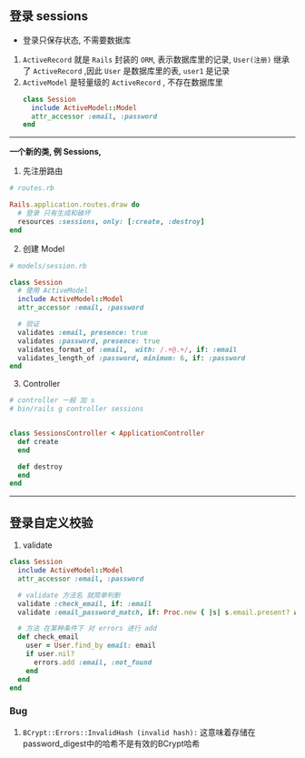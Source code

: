 ## 登录 sessions
- 登录只保存状态, 不需要数据库


1. `ActiveRecord` 就是 `Rails` 封装的 `ORM`, 表示数据库里的记录, `User(注册)` 继承了 `ActiveRecord` ,因此 `User` 是数据库里的表, `user1` 是记录
2. `ActiveModel` 是轻量级的 `ActiveRecord` , 不存在数据库里
   ```ruby
   class Session
     include ActiveModel::Model
     attr_accessor :email, :password
   end
   ```
   
   
---

**一个新的类, 例 Sessions,**
1. 先注册路由
```ruby
# routes.rb

Rails.application.routes.draw do
  # 登录 只有生成和破坏
  resources :sessions, only: [:create, :destroy]
end
```

2. 创建 Model
```ruby
# models/session.rb

class Session
  # 使用 ActiveModel
  include ActiveModel::Model
  attr_accessor :email, :password

  # 验证
  validates :email, presence: true
  validates :password, presence: true
  validates_format_of :email,  with: /.+@.+/, if: :email
  validates_length_of :password, minimum: 6, if: :password
end
```

3. Controller
```ruby
# controller 一般 加 s
# bin/rails g controller sessions


class SessionsController < ApplicationController
  def create
  end

  def destroy
  end
end
```

---

## 登录自定义校验
1. validate
```ruby
class Session
  include ActiveModel::Model
  attr_accessor :email, :password

  # validate 方法名 就简单判断
  validate :check_email, if: :email
  validate :email_password_match, if: Proc.new { |s| s.email.present? and s.password.present? }

  # 方法 在某种条件下 对 errors 进行 add
  def check_email
    user = User.find_by email: email
    if user.nil?
      errors.add :email, :not_found
    end
  end
end
```


### Bug
1. `BCrypt::Errors::InvalidHash (invalid hash):`
   这意味着存储在 password_digest中的哈希不是有效的BCrypt哈希